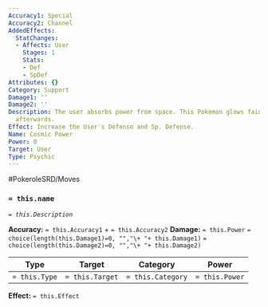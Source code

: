 ```yaml
---
Accuracy1: Special
Accuracy2: Channel
AddedEffects:
  StatChanges:
  - Affects: User
    Stages: 1
    Stats:
    - Def
    - SpDef
Attributes: {}
Category: Support
Damage1: ''
Damage2: ''
Description: The user absorbs power from space. This Pokemon glows faintly with energy
  afterwards.
Effect: Increase the User's Defense and Sp. Defense.
Name: Cosmic Power
Power: 0
Target: User
Type: Psychic
---
```


#PokeroleSRD/Moves

### `= this.name`
*`= this.Description`*

**Accuracy:** `= this.Accuracy1` + `= this.Accuracy2`
**Damage:** `= this.Power` `= choice(length(this.Damage1)=0, "","\+ "+ this.Damage1)` `= choice(length(this.Damage2)=0, "","\+ "+ this.Damage2)`

| Type          | Target          | Category          | Power          |
| ------------- | --------------- | ----------------  | -------------- |
| `= this.Type` | `= this.Target` | `= this.Category` | `= this.Power` | 

**Effect:** `= this.Effect`